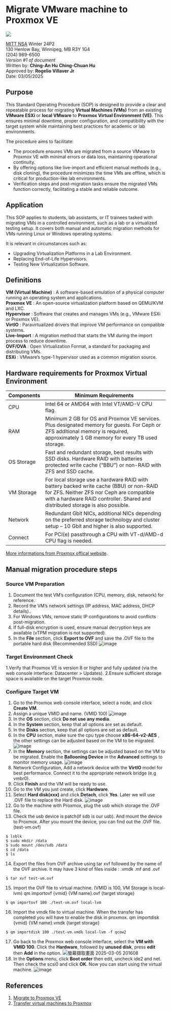 #  Migrate VMware machine to Proxmox VE 
![](https://encrypted-tbn0.gstatic.com/images?q=tbn:ANd9GcTfl4UoFvHn9M4mdhpcJL_uAXgQ4WHNLbVNRkBRS8V0LDq0jITBZC12xwXaYbQ1TzTOOD8&usqp=CAU)

[MITT NSA](https://mitt.ca/programs/post-secondary-programs/2385/network-and-systems-administrator-diploma) Winter 24P2\
130 Henlow Bay, Winnipeg, MB R3Y 1G4\
(204) 989-6500\
*Version #1 of document*\
Written by:  **Ching-An Hu** **Ching-Chuan Hu**\
Approved by: **Rogelio Villaver Jr**\
Date: 03/05/2025

## Purpose
This Standard Operating Procedure (SOP) is designed  to provide a clear and repeatable process for migrating **Virtual Machines (VMs)** from an existing **VMware ESXi** or **local VMware** to **Proxmox Virtual Environment (VE)**. 
This ensures minimal downtime, proper configuration, and compatibility with the target system while maintaining best practices for academic or lab environments.

The procedure aims to facilitate:
  * The procedure ensures VMs are migrated from a source VMware to Proxmox VE with minimal errors or data loss, maintaining operational continuity.
  * By offering options like live-import and efficient manual methods (e.g., disk cloning), the procedure minimizes the time VMs are offline, which is critical for production-like lab environments.
  * Verification steps and post-migration tasks ensure the migrated VMs function correctly, facilitating a stable and reliable outcome.
    
## Application
This SOP applies to students, lab assistants, or IT trainees tasked with migrating VMs in a controlled environment, such as a lab or a virtualized testing setup. 
It covers both manual and automatic migration methods for VMs running Linux or Windows operating systems.

It is relevant in circumstances such as:
 * Upgrading Virtualization Platforms in a Lab Environment.
 * Replacing End-of-Life Hypervisors.
 * Testing New Virtualization Software.

## Definitions
**VM (Virtual Machine)** : A software-based emulation of a physical computer running an operating system and applications.\
**Proxmox VE** : An open-source virtualization platform based on QEMU/KVM and LXC.\
**Hypervisor** : Software that creates and manages VMs (e.g., VMware ESXi or Proxmox VE).\
**VirtIO** : Paravirtualized drivers that improve VM performance on compatible systems.\
**Live-Import** : A migration method that starts the VM during the import process to reduce downtime.\
**OVF/OVA** : Open Virtualization Format, a standard for packaging and distributing VMs.\
**ESXi** : VMware’s type-1 hypervisor used as a common migration source.


## Hardware requirements for Proxmox Virtual Environment
|Components     |Minimum Requirements    |
|---------------|------------------------|
|CPU            |Intel 64 or AMD64 with Intel VT/AMD-V CPU flag. | 
|RAM            |Minimum 2 GB for OS and Proxmox VE services. Plus designated memory for guests. For Ceph or ZFS additional memory is required, approximately 1 GB memory for every TB used storage. |
|OS Storage        |Fast and redundant storage, best results with SSD disks. Hardware RAID with batteries protected write cache (“BBU”) or non-RAID with ZFS and SSD cache.|
|VM Storage        |For local storage use a hardware RAID with battery backed write cache (BBU) or non-RAID for ZFS. Neither ZFS nor Ceph are compatible with a hardware RAID controller. Shared and distributed storage is also possible.|
|Network        |Redundant Gbit NICs, additional NICs depending on the preferred storage technology and cluster setup – 10 Gbit and higher is also supported. |
|Connect|For PCI(e) passthrough a CPU with VT-d/AMD-d CPU flag is needed.|

[More informations from Proxmox offical website](https://www.proxmox.com/en/products/proxmox-virtual-environment/requirements).

## Manual migration procedure steps
### Source VM Preparation
1. Document the test VM’s configuration (CPU, memory, disk, network) for reference.
2. Record the VM’s network settings (IP address, MAC address, DHCP details)..  
3. For Windows VMs, remove static IP configurations to avoid conflicts post-migration.
4. If full-disk encryption is used, ensure manual decryption keys are available (vTPM migration is not supported).
5. In the **File** section, click **Export to OVF** and save the .OVF file to the portable hard disk (Recommended SSD)
![image](https://github.com/user-attachments/assets/2e6c0342-0dc4-4832-ac88-c45e9ffbe217)

### Target Environment Check
1.Verify that Proxmox VE is version 8 or higher and fully updated (via the web console interface: Datacenter > Updates).
2.Ensure sufficient storage space is available on the target Proxmox node.

### Configure Target VM 
1. Go to the Proxmox web console interface, select a node, and click **Create VM**.
2. Assign a unique VMID and name. (VMID 100)
![image](https://github.com/user-attachments/assets/8610ea7f-4fa6-443d-b2b5-ef9497ad1cbd)
3. In the **OS** section, click **Do not use any media**. 
4. In the **System** section, keep that all options are set as default.
5. In the **Disks** section, keep that all options are set as default.
6. In the **CPU** section, make sure the cpu type choose **x86-64-v2-AES** , the other settings can be adjusted based on the VM to be migrated.
![image](https://github.com/user-attachments/assets/04ab5fa7-89aa-43b6-8e3f-6b24daaf6132)
7. In the **Memory** section, the settings can be adjusted based on the VM to be migrated. Enable the **Ballooning Device** in the **Advanced** settings to monitor memory usage.
![image](https://github.com/user-attachments/assets/3da3123d-14ad-45fa-9229-4084868b8ec8)
8. Network Configuration, Add a network device with the **VirtIO** model for best performance. Connect it to the appropriate network bridge (e.g vmbr0).
9. Click **Finish** and the VM will be ready to use.
10. Go to the VM you just create, click **Hardware**.
11. Select **Hard disk(xxx)** and click **Detach**, click **Yes**. Later we will use .OVF file to replace the Hard disk.
![image](https://github.com/user-attachments/assets/38efc4e1-9750-4d4f-8251-f0323768f175)
12. Go to the machine with Proxmox, plug the usb which storage the .OVF file.
13. Check the usb device is patch(If sdb is our usb). And mount the device to Proxmox. After you mount the device, you can find out the .OVF file.(test-vm.ovf)
```
$ lsblk
$ sudo mkdir /data
$ sudo mount /dev/sdb /data
$ cd /data
$ ls
```
14. Export the files from OVF archive using tar xvf followed by the name of the OVF archive.
It may have 3 kind of files inside : .vmdk .mf and .ovf
```
$ tar xvf test-vm.ovf
```
15. Import the OVF file to virtual machine. (VMID is 100, VM Storage is local-lvm)
qm importovf {vmid} {VM name}.ovf {target storage}
```
$ qm importovf 100 ./test-vm.ovf local-lvm
```
16. Import the vmdk file to virtual machine. When the transfer has completed you will have to enable the disk in proxmox.
qm importdisk {vmid} {VM name}.vmdk {target storage}
```
$ qm importdisk 100 ./test-vm.vmdk local-lvm -f qcow2
```
17. Go back to the Proxmox web console interface, select the **VM with VMID 100**. Click the **Hardware**, followed by **unused disk**, press **edit** then **Add** in the option.
![螢幕擷取畫面 2025-03-05 201608](https://github.com/user-attachments/assets/bb8fb090-f68c-423e-b4c9-9b85b1dbeef5)
18. In the **Options** menu, click **Boot order** then edit, uncheck ide2 and net. Then check the scsi0 and click **OK**. Now you can start using the virtual machine.
![image](https://github.com/user-attachments/assets/6656eb8c-5611-441a-bbe8-65f02b34b2fd)





## References
1. [Migrate to Proxmox VE](https://pve.proxmox.com/wiki/Migrate_to_Proxmox_VE)
2. [Transfer virtual machines to Proxmox](https://www.youtube.com/watch?v=s7luyvrBVjY)
